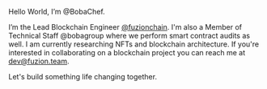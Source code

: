 Hello World, I’m @BobaChef. 

I’m the Lead Blockchain Engineer [@fuzionchain](https://fuzion.team). I'm also a Member of Technical Staff @bobagroup where we perform smart contract audits as well. 
I am currently researching NFTs and blockchain architecture. If you're interested in collaborating on a blockchain project you can reach me at dev@fuzion.team. 

Let's build something life changing together.

